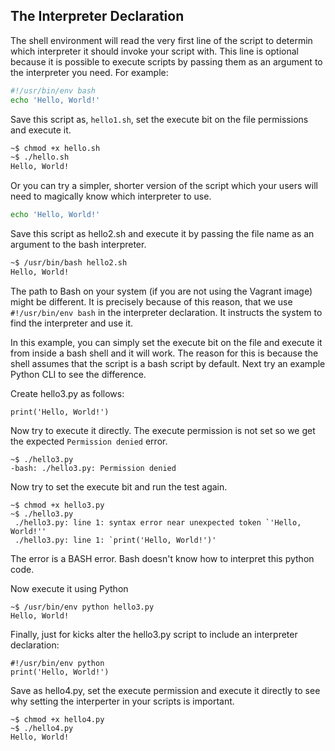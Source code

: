 ## The Interpreter Declaration

The shell environment will read the very first line of the script to determin which interpreter it should invoke your script with. This line is optional because it is possible to execute scripts by passing them as an argument to the interpreter you need. For example:

```bash
#!/usr/bin/env bash
echo 'Hello, World!'
```

Save this script as, `hello1.sh`, set the execute bit on the file permissions and execute it.

```bash
~$ chmod +x hello.sh
~$ ./hello.sh
Hello, World!
```

Or you can try a simpler, shorter version of the script which your users will need to magically know which interpreter to use.

```bash
echo 'Hello, World!'
```

Save this script as hello2.sh and execute it by passing the file name as an argument to the bash interpreter.

```bash
~$ /usr/bin/bash hello2.sh
Hello, World!
```

The path to Bash on your system \(if you are not using the Vagrant image\) might be different. It is precisely because of this reason, that we use `#!/usr/bin/env bash` in the interpreter declaration. It instructs the system to find the interpreter and use it.

In this example, you can simply set the execute bit on the file and execute it from inside a bash shell and it will work. The reason for this is because the shell assumes that the script is a bash script by default. Next try an example Python CLI to see the difference.

Create hello3.py as follows:

```
print('Hello, World!')
```

Now try to execute it directly. The execute permission is not set so we get the expected `Permission denied` error.

```
~$ ./hello3.py
-bash: ./hello3.py: Permission denied
```

Now try to set the execute bit and run the test again.

```
~$ chmod +x hello3.py
~$ ./hello3.py
 ./hello3.py: line 1: syntax error near unexpected token `'Hello, World!''
 ./hello3.py: line 1: `print('Hello, World!')'
```

The error is a BASH error. Bash doesn't know how to interpret this python code.

Now execute it using Python

```
~$ /usr/bin/env python hello3.py
Hello, World!
```

Finally, just for kicks alter the hello3.py script to include an interpreter declaration:

```
#!/usr/bin/env python
print('Hello, World!')
```

Save as hello4.py, set the execute permission and execute it directly to see why setting the interperter in your scripts is important.

```
~$ chmod +x hello4.py
~$ ./hello4.py
Hello, World!
```
